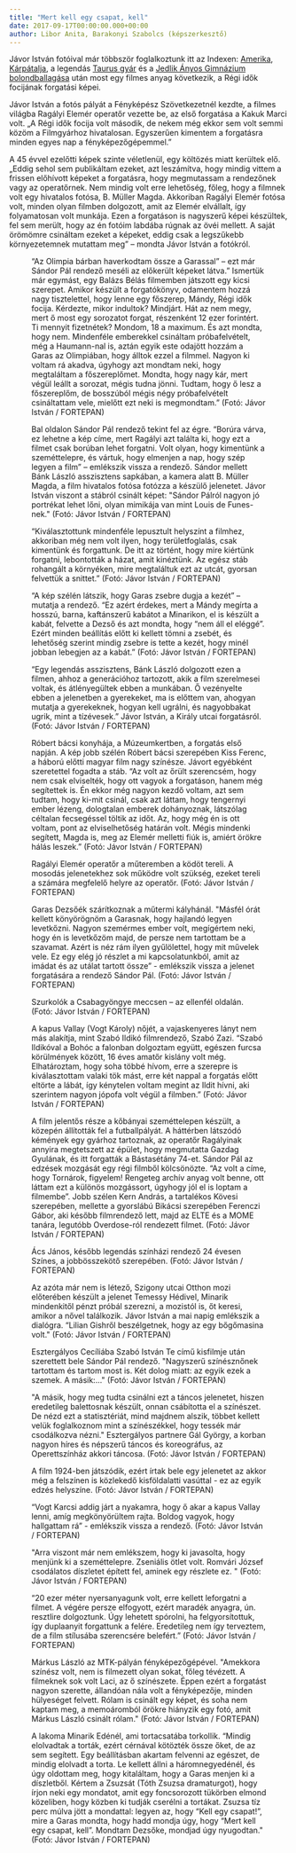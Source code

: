```yaml
---
title: "Mert kell egy csapat, kell"
date: 2017-09-17T00:00:00.000+00:00
author: Libor Anita, Barakonyi Szabolcs (képszerkesztő)
---
```


Jávor István fotóival már többször foglalkoztunk itt az Indexen: [Amerika](http://index.hu/fortepan/2016/12/17/amerika_ahol_igazan_tortennek_a_dolgok/), [Kárpátalja](http://index.hu/fortepan/2015/10/05/rozsdas_pisztoly_es_misa_macko/), a legendás [Taurus gyár](http://index.hu/fortepan/2016/04/04/a_magyar_gumi/) és a [Jedlik Ányos Gimnázium bolondballagása](http://index.hu/fortepan/2017/05/07/bolondballagas_csepel_1982/) után most egy filmes anyag következik, a Régi idők focijának forgatási képei.

Jávor István a fotós pályát a Fényképész Szövetkezetnél kezdte, a filmes világba Ragályi Elemér operatőr vezette be, az első forgatása a Kakuk Marci volt. „A Régi idők focija volt második, de nekem még ekkor sem volt semmi közöm a Filmgyárhoz hivatalosan. Egyszerűen kimentem a forgatásra minden egyes nap a fényképezőgépemmel.”

A 45 évvel ezelőtti képek szinte véletlenül, egy költözés miatt kerültek elő. „Eddig sehol sem publikáltam ezeket, azt leszámítva, hogy mindig vittem a frissen előhívott képeket a forgatásra, hogy megmutassam a rendezőnek vagy az operatőrnek. Nem mindig volt erre lehetőség, főleg, hogy a filmnek volt egy hivatalos fotósa, B. Müller Magda. Akkoriban Ragályi Elemér fotósa volt, minden olyan filmben dolgozott, amit az Elemér elvállalt, így folyamatosan volt munkája. Ezen a forgatáson is nagyszerű képei készültek, fel sem merült, hogy az én fotóim labdába rúgnak az övéi mellett. A saját örömömre csináltam ezeket a képeket, eddig csak a legszűkebb környezetemnek mutattam meg” – mondta Jávor István a fotókról.

<figure>
<img src="/images/18055521_c45d40d0c01f7dec62cffd40283f2e0e_wm.jpg" alt="" />
<figcaption>“Az Olimpia bárban haverkodtam össze a Garassal” – ezt már Sándor Pál rendező meséli az előkerült képeket látva.” Ismertük már egymást, egy Balázs Bélás filmemben játszott egy kicsi szerepet. Amikor készült a forgatókönyv, odamentem hozzá nagy tisztelettel, hogy lenne egy főszerep, Mándy, Régi idők focija. Kérdezte, mikor indultok? Mindjárt. Hát az nem megy, mert ő most egy sorozatot forgat, részenként 12 ezer forintért. Ti mennyit fizetnétek? Mondom, 18 a maximum. És azt mondta, hogy nem. Mindenféle emberekkel csináltam próbafelvételt, még a Haumann-nal is, aztán egyik este odajött hozzám a Garas az Olimpiában, hogy álltok ezzel a filmmel. Nagyon ki voltam rá akadva, úgyhogy azt mondtam neki, hogy megtaláltam a főszereplőmet. Mondta, hogy nagy kár, mert végül leállt a sorozat, mégis tudna jönni. Tudtam, hogy ő lesz a főszereplőm, de bosszúból mégis négy próbafelvételt csináltattam vele, mielőtt ezt neki is megmondtam.” (Fotó: Jávor István / FORTEPAN)</figcaption>
</figure>

<figure>
<img src="/images/18055483_8f370feb0dccbcf58f19079c939e0bae_wm.jpg" alt="" />
<figcaption>Bal oldalon Sándor Pál rendező tekint fel az égre. “Borúra várva, ez lehetne a kép címe, mert Ragályi azt találta ki, hogy ezt a filmet csak borúban lehet forgatni. Volt olyan, hogy kimentünk a szeméttelepre, és vártuk, hogy elmenjen a nap, hogy szép legyen a film” – emlékszik vissza a rendező. Sándor mellett Bánk László asszisztens sapkában, a kamera alatt B. Müller Magda, a film hivatalos fotósa fotózza a készülő jelenetet. Jávor István viszont a stábról csinált képet: "Sándor Pálról nagyon jó portrékat lehet lőni, olyan mimikája van mint Louis de Funes-nek." (Fotó: Jávor István / FORTEPAN)</figcaption>
</figure>

<figure>
<img src="/images/18055519_867447828202f67e5df0bfb9f4dff72a_wm.jpg" alt="" />
<figcaption>“Kiválasztottunk mindenféle lepusztult helyszínt a filmhez, akkoriban még nem volt ilyen, hogy területfoglalás, csak kimentünk és forgattunk. De itt az történt, hogy mire kiértünk forgatni, lebontották a házat, amit kinéztünk. Az egész stáb rohangált a környéken, mire megtaláltuk ezt az utcát, gyorsan felvettük a snittet.” (Fotó: Jávor István / FORTEPAN)</figcaption>
</figure>

<figure>
<img src="/images/18055503_353cc127b18b20f5b243be2a334d3eaa_wm.jpg" alt="" />
<figcaption>“A kép szélén látszik, hogy Garas zsebre dugja a kezét” – mutatja a rendező. “Ez azért érdekes, mert a Mándy megírta a hosszú, barna, kaftánszerű kabátot a Minarikon, el is készült a kabát, felvette a Dezső és azt mondta, hogy “nem áll el eléggé”. Ezért minden beállítás előtt ki kellett tömni a zsebét, és lehetőség szerint mindig zsebre is tette a kezét, hogy minél jobban lebegjen az a kabát.” (Fotó: Jávor István / FORTEPAN)</figcaption>
</figure>

<figure>
<img src="/images/18055493_b192e6d05399cc08931b409897d9fea2_wm.jpg" alt="" />
<figcaption>“Egy legendás asszisztens, Bánk László dolgozott ezen a filmen, ahhoz a generációhoz tartozott, akik a film szerelmesei voltak, és átlényegültek ebben a munkában. Ő vezényelte ebben a jelenetben a gyerekeket, ma is előttem van, ahogyan mutatja a gyerekeknek, hogyan kell ugrálni, és nagyobbakat ugrik, mint a tízévesek.” Jávor István, a Király utcai forgatásról. (Fotó: Jávor István / FORTEPAN)</figcaption>
</figure>

<figure>
<img src="/images/18055525_847b7bbf95760fda2962e46b3d28dc82_wm.jpg" alt="" />
<figcaption>Róbert bácsi konyhája, a Múzeumkertben, a forgatás első napján. A kép jobb szélén Róbert bácsi szerepében Kiss Ferenc, a háború előtti magyar film nagy színésze. Jávort egyébként szeretettel fogadta a stáb. “Az volt az őrült szerencsém, hogy nem csak elviselték, hogy ott vagyok a forgatáson, hanem még segítettek is. Én ekkor még nagyon kezdő voltam, azt sem tudtam, hogy ki-mit csinál, csak azt láttam, hogy tengernyi ember lézeng, dologtalan emberek dohányoznak, látszólag céltalan fecsegéssel töltik az időt. Az, hogy még én is ott voltam, pont az elviselhetőség határán volt. Mégis mindenki segített, Magda is, meg az Elemér melletti fiúk is, amiért örökre hálás leszek.” (Fotó: Jávor István / FORTEPAN)</figcaption>
</figure>

<figure>
<img src="/images/18319049_80ca11a3e55147fbbf98e465d4f8a2cc_wm.jpg" alt="" />
<figcaption>Ragályi Elemér operatőr a műteremben a ködöt tereli. A mosodás jelenetekhez sok működre volt szükség, ezeket tereli a számára megfelelő helyre az operatőr. (Fotó: Jávor István / FORTEPAN)</figcaption>
</figure>

<figure>
<img src="/images/18273149_33cdecf0e486711397d31fd86c58746b_wm.jpg" alt="" />
<figcaption>Garas Dezsőék szárítkoznak a műtermi kályhánál. "Másfél órát kellett könyörögnöm a Garasnak, hogy hajlandó legyen levetkőzni. Nagyon szemérmes ember volt, megígértem neki, hogy én is levetkőzöm majd, de persze nem tartottam be a szavamat. Azért is néz rám ilyen gyűlölettel, hogy mit művelek vele. Ez egy elég jó részlet a mi kapcsolatunkból, amit az imádat és az utálat tartott össze” - emlékszik vissza a jelenet forgatására a rendező Sándor Pál. (Fotó: Jávor István / FORTEPAN)</figcaption>
</figure>

<figure>
<img src="/images/18055497_2f61c3f26b07de9a65a1c54a020c84b2_wm.jpg" alt="" />
<figcaption>Szurkolók a Csabagyöngye meccsen – az ellenfél oldalán. (Fotó: Jávor István / FORTEPAN)</figcaption>
</figure>

<figure>
<img src="/images/18055517_327e7178083768a10c7dd43bed529b48_wm.jpg" alt="" />
<figcaption>A kapus Vallay (Vogt Károly) nőjét, a vajaskenyeres lányt nem más alakítja, mint Szabó Ildikó filmrendező, Szabó Zazi. “Szabó Ildikóval a Bohóc a falonban dolgoztam együtt, egészen furcsa körülmények között, 16 éves amatőr kislány volt még. Elhatároztam, hogy soha többé hívom, erre a szerepre is kiválasztottam valaki tök mást, erre két nappal a forgatás előtt eltörte a lábát, így kénytelen voltam megint az Ildit hívni, aki szerintem nagyon jópofa volt végül a filmben.” (Fotó: Jávor István / FORTEPAN)</figcaption>
</figure>

<figure>
<img src="/images/18055489_c4440b7200fdd51d7103c46d6ceee7ba_wm.jpg" alt="" />
<figcaption>A film jelentős része a kőbányai szeméttelepen készült, a közepén állították fel a futballpályát. A háttérben látszódó kémények egy gyárhoz tartoznak, az operatőr Ragályinak annyira megtetszett az épület, hogy megmutatta Gazdag Gyulának, és itt forgatták a Bástasétány 74-et. Sándor Pál az edzések mozgását egy régi filmből kölcsönözte. “Az volt a címe, hogy Tornárok, figyelem! Rengeteg archív anyag volt benne, ott láttam ezt a különös mozgássort, úgyhogy jól el is loptam a filmembe”. Jobb szélen Kern András, a tartalékos Kövesi szerepében, mellette a gyorslábú Bikácsi szerepében Ferenczi Gábor, aki később filmrendező lett, majd az ELTE és a MOME tanára, legutóbb Overdose-ról rendezett filmet. (Fotó: Jávor István / FORTEPAN)</figcaption>
</figure>

<figure>
<img src="/images/18055495_57aef8a5b816a5cc4de086d80a4e41f5_wm.jpg" alt="" />
<figcaption>Ács János, később legendás színházi rendező 24 évesen Színes, a jobbösszekötő szerepében. (Fotó: Jávor István / FORTEPAN)</figcaption>
</figure>

<figure>
<img src="/images/18055511_492e02acf87789c21ab29e007e299b94_wm.jpg" alt="" />
<figcaption>Az azóta már nem is létező, Szigony utcai Otthon mozi előterében készült a jelenet Temessy Hédivel, Minarik mindenkitől pénzt próbál szerezni, a mozistól is, őt keresi, amikor a nővel találkozik. Jávor István a mai napig emlékszik a dialógra. “Lilian Gishről beszélgetnek, hogy az egy bőgőmasina volt." (Fotó: Jávor István / FORTEPAN)</figcaption>
</figure>

<figure>
<img src="/images/18273151_5dddb70c4a9074a45d9a509972e2d865_wm.jpg" alt="" />
<figcaption>Esztergályos Cecíliába Szabó István Te című kisfilmje után szerettett bele Sándor Pál rendező. "Nagyszerű színésznőnek tartottam és tartom most is. Két dolog miatt: az egyik ezek a szemek. A másik:..." (Fotó: Jávor István / FORTEPAN)</figcaption>
</figure>

<figure>
<img src="/images/18273145_04f5fc07455c0591e4c18d93f06a06da_wm.jpg" alt="" />
<figcaption>"A másik, hogy meg tudta csinálni ezt a táncos jelenetet, hiszen eredetileg balettosnak készült, onnan csábította el a színészet. De nézd ezt a statisztériát, mind majdnem alszik, többet kellett velük foglalkoznom mint a színészékkel, hogy tessék már csodálkozva nézni." Esztergályos partnere Gál György, a korban nagyon híres és népszerű táncos és koreográfus, az Operettszínház akkori táncosa. (Fotó: Jávor István / FORTEPAN)</figcaption>
</figure>

<figure>
<img src="/images/18055491_7beabf4b499e0ccd6e08d26aa5738dee_wm.jpg" alt="" />
<figcaption>A film 1924-ben játszódik, ezért írtak bele egy jelenetet az akkor még a felszínen is közlekedő kisföldalatti vasúttal - ez az egyik edzés helyszíne. (Fotó: Jávor István / FORTEPAN)</figcaption>
</figure>

<figure>
<img src="/images/18055487_0cc910e9860cef887c570b0b5da1f289_wm.jpg" alt="" />
<figcaption>“Vogt Karcsi addig járt a nyakamra, hogy ő akar a kapus Vallay lenni, amíg megkönyörültem rajta. Boldog vagyok, hogy hallgattam rá” - emlékszik vissza a rendező. (Fotó: Jávor István / FORTEPAN)</figcaption>
</figure>

<figure>
<img src="/images/18055485_14621a4639f69c345608dae56b70846a_wm.jpg" alt="" />
<figcaption>"Arra viszont már nem emlékszem, hogy ki javasolta, hogy menjünk ki a szeméttelepre. Zseniális ötlet volt. Romvári József csodálatos díszletet épített fel, aminek egy részlete ez. " (Fotó: Jávor István / FORTEPAN)</figcaption>
</figure>

<figure>
<img src="/images/18055477_945f52bb6a063cefa1dc71e111833a3e_wm.jpg" alt="" />
<figcaption>“20 ezer méter nyersanyagunk volt, erre kellett leforgatni a filmet. A végére persze elfogyott, ezért maradék anyagra, ún. resztlire dolgoztunk. Úgy lehetett spórolni, ha felgyorsítottuk, így duplaanyit forgattunk a felére. Eredetileg nem így terveztem, de a film stílusába szerencsére belefért.” (Fotó: Jávor István / FORTEPAN)</figcaption>
</figure>

<figure>
<img src="/images/18273143_235d8aaa515d08b510d29f75041d6620_wm.jpg" alt="" />
<figcaption>Márkus László az MTK-pályán fényképezőgépével. "Amekkora színész volt, nem is filmezett olyan sokat, főleg tévézett. A filmeknek sok volt Laci, az ő színészete. Éppen ezért a forgatást nagyon szerette, állandóan nála volt a fényképezője, minden hülyeséget felvett. Rólam is csinált egy képet, és soha nem kaptam meg, a memoáromból örökre hiányzik egy fotó, amit Márkus László csinált rólam." (Fotó: Jávor István / FORTEPAN)</figcaption>
</figure>

<figure>
<img src="/images/18055481_e86b1373f41e1192df80641f5ef16217_wm.jpg" alt="" />
<figcaption>A lakoma Minarik Edénél, ami tortacsatába torkollik. “Mindig elolvadtak a torták, ezért cérnával kötözték össze őket, de az sem segített. Egy beállításban akartam felvenni az egészet, de mindig elolvadt a torta. Le kellett állni a háromnegyedénél, és úgy oldottam meg, hogy kitaláltam, hogy a Garas menjen ki a díszletből. Kértem a Zsuzsát (Tóth Zsuzsa dramaturgot), hogy írjon neki egy mondatot, amit egy foncsorozott tükörben elmond közeliben, hogy közben ki tudják cserélni a tortákat. Zsuzsa tíz perc múlva jött a mondattal: legyen az, hogy “Kell egy csapat!”, mire a Garas mondta, hogy hadd mondja úgy, hogy “Mert kell egy csapat, kell”. Mondtam Dezsőke, mondjad úgy nyugodtan." (Fotó: Jávor István / FORTEPAN)</figcaption>
</figure>
